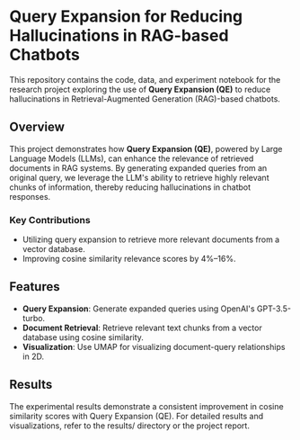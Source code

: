 # Query Expansion for Reducing Hallucinations in RAG-based Chatbots

This repository contains the code, data, and experiment notebook for the research project exploring the use of **Query Expansion (QE)** to reduce hallucinations in Retrieval-Augmented Generation (RAG)-based chatbots.

## Overview

This project demonstrates how **Query Expansion (QE)**, powered by Large Language Models (LLMs), can enhance the relevance of retrieved documents in RAG systems. By generating expanded queries from an original query, we leverage the LLM's ability to retrieve highly relevant chunks of information, thereby reducing hallucinations in chatbot responses.

### Key Contributions
- Utilizing query expansion to retrieve more relevant documents from a vector database.
- Improving cosine similarity relevance scores by 4%–16%.

## Features

- **Query Expansion**: Generate expanded queries using OpenAI's GPT-3.5-turbo.
- **Document Retrieval**: Retrieve relevant text chunks from a vector database using cosine similarity.
- **Visualization**: Use UMAP for visualizing document-query relationships in 2D.


## Results

The experimental results demonstrate a consistent improvement in cosine similarity scores with Query Expansion (QE). For detailed results and visualizations, refer to the results/ directory or the project report.



